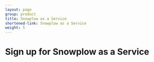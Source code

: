 ```yaml
---
layout: page
group: product
title: Snowplow as a Service
shortened-link: Snowplow as a Service
weight: 5
---
```


# Sign up for Snowplow as a Service